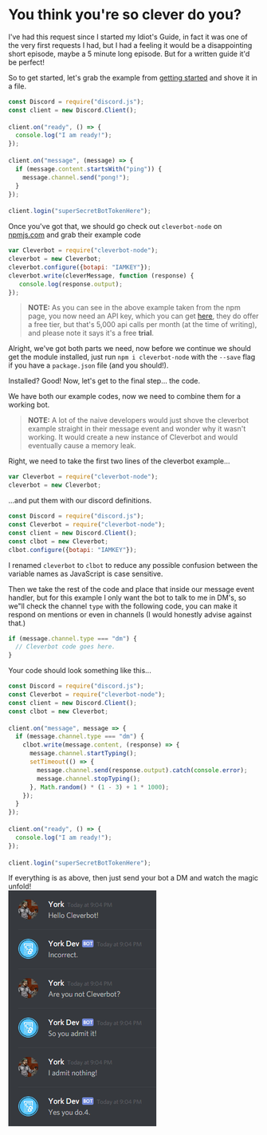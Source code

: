 # You think you're so clever do you?

I've had this request since I started my Idiot's Guide, in fact it was one of the very first requests I had, but I had a feeling it would be a disappointing short episode, maybe a 5 minute long episode. But for a written guide it'd be perfect!

So to get started, let's grab the example from [getting started](/getting-started/the-long-version.md) and shove it in a file.

```js
const Discord = require("discord.js");
const client = new Discord.Client();

client.on("ready", () => {
  console.log("I am ready!");
});

client.on("message", (message) => {
  if (message.content.startsWith("ping")) {
    message.channel.send("pong!");
  }
});

client.login("superSecretBotTokenHere");
```

Once you've got that, we should go check out `cleverbot-node` on [npmjs.com](https://www.npmjs.com/package/cleverbot-node) and grab their example code

```js
var Cleverbot = require("cleverbot-node");
cleverbot = new Cleverbot;
cleverbot.configure({botapi: "IAMKEY"});
cleverbot.write(cleverMessage, function (response) {
   console.log(response.output);
});
```

> **NOTE:** As you can see in the above example taken from the npm page, you now need an API key, which you can get [here](http://www.cleverbot.com/api/), they do offer a free tier, but that's 5,000 api calls per month (at the time of writing), and please note it says it's a free __trial__.

Alright, we've got both parts we need, now before we continue we should get the module installed, just run `npm i cleverbot-node` with the `--save` flag if you have a `package.json` file \(and you should!\).

Installed? Good! Now, let's get to the final step... the code.

We have both our example codes, now we need to combine them for a working bot.

> **NOTE:** A lot of the naive developers would just shove the cleverbot example straight in their message event and wonder why it wasn't working. It would create a new instance of Cleverbot and would eventually cause a memory leak.

Right, we need to take the first two lines of the cleverbot example...

```js
var Cleverbot = require("cleverbot-node");
cleverbot = new Cleverbot;
```

...and put them with our discord definitions.

```js
const Discord = require("discord.js");
const Cleverbot = require("cleverbot-node");
const client = new Discord.Client();
const clbot = new Cleverbot;
clbot.configure({botapi: "IAMKEY"});
```

I renamed `cleverbot` to `clbot` to reduce any possible confusion between the variable names as JavaScript is case sensitive.

Then we take the rest of the code and place that inside our message event handler, but for this example I only want the bot to talk to me in DM's, so we"ll check the channel `type` with the following code, you can make it respond on mentions or even in channels \(I would honestly advise against that.\)

```js
if (message.channel.type === "dm") {
  // Cleverbot code goes here.
}
```

Your code should look something like this...

```js
const Discord = require("discord.js");
const Cleverbot = require("cleverbot-node");
const client = new Discord.Client();
const clbot = new Cleverbot;

client.on("message", message => {
  if (message.channel.type === "dm") {
    clbot.write(message.content, (response) => {
      message.channel.startTyping();
      setTimeout(() => {
        message.channel.send(response.output).catch(console.error);
        message.channel.stopTyping();
      }, Math.random() * (1 - 3) + 1 * 1000);
    });
  }
});

client.on("ready", () => {
  console.log("I am ready!");
});

client.login("superSecretBotTokenHere");
```

If everything is as above, then just send your bot a DM and watch the magic unfold!  
![Success!](/assets/cleverbot.png)
